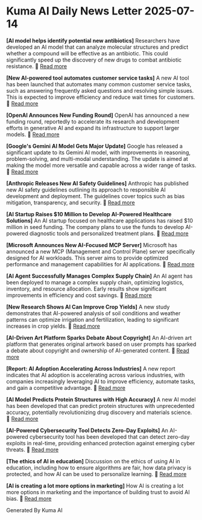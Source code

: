 # Kuma AI Daily News Letter 2025-07-14 

**[AI model helps identify potential new antibiotics]**
Researchers have developed an AI model that can analyze molecular structures and predict whether a compound will be effective as an antibiotic. This could significantly speed up the discovery of new drugs to combat antibiotic resistance.
🔗 [Read more](https://www.example.com/ai-antibiotics)

**[New AI-powered tool automates customer service tasks]**
A new AI tool has been launched that automates many common customer service tasks, such as answering frequently asked questions and resolving simple issues. This is expected to improve efficiency and reduce wait times for customers.
🔗 [Read more](https://www.example.com/ai-customer-service)

**[OpenAI Announces New Funding Round]**
OpenAI has announced a new funding round, reportedly to accelerate its research and development efforts in generative AI and expand its infrastructure to support larger models.
🔗 [Read more](https://www.example.com/openai-funding)

**[Google's Gemini AI Model Gets Major Update]**
Google has released a significant update to its Gemini AI model, with improvements in reasoning, problem-solving, and multi-modal understanding. The update is aimed at making the model more versatile and capable across a wider range of tasks.
🔗 [Read more](https://www.example.com/gemini-update)

**[Anthropic Releases New AI Safety Guidelines]**
Anthropic has published new AI safety guidelines outlining its approach to responsible AI development and deployment. The guidelines cover topics such as bias mitigation, transparency, and security.
🔗 [Read more](https://www.example.com/anthropic-safety)

**[AI Startup Raises $10 Million to Develop AI-Powered Healthcare Solutions]**
An AI startup focused on healthcare applications has raised $10 million in seed funding. The company plans to use the funds to develop AI-powered diagnostic tools and personalized treatment plans.
🔗 [Read more](https://www.example.com/ai-healthcare-startup)

**[Microsoft Announces New AI-Focused MCP Server]**
Microsoft has announced a new MCP (Management and Control Plane) server specifically designed for AI workloads. This server aims to provide optimized performance and management capabilities for AI applications.
🔗 [Read more](https://www.example.com/microsoft-mcp-ai)

**[AI Agent Successfully Manages Complex Supply Chain]**
An AI agent has been deployed to manage a complex supply chain, optimizing logistics, inventory, and resource allocation. Early results show significant improvements in efficiency and cost savings.
🔗 [Read more](https://www.example.com/ai-supply-chain)

**[New Research Shows AI Can Improve Crop Yields]**
A new study demonstrates that AI-powered analysis of soil conditions and weather patterns can optimize irrigation and fertilization, leading to significant increases in crop yields.
🔗 [Read more](https://www.example.com/ai-crop-yields)

**[AI-Driven Art Platform Sparks Debate About Copyright]**
An AI-driven art platform that generates original artwork based on user prompts has sparked a debate about copyright and ownership of AI-generated content.
🔗 [Read more](https://www.example.com/ai-art-copyright)

**[Report: AI Adoption Accelerating Across Industries]**
A new report indicates that AI adoption is accelerating across various industries, with companies increasingly leveraging AI to improve efficiency, automate tasks, and gain a competitive advantage.
🔗 [Read more](https://www.example.com/ai-adoption-report)

**[AI Model Predicts Protein Structures with High Accuracy]**
A new AI model has been developed that can predict protein structures with unprecedented accuracy, potentially revolutionizing drug discovery and materials science.
🔗 [Read more](https://www.example.com/ai-protein-structures)

**[AI-Powered Cybersecurity Tool Detects Zero-Day Exploits]**
An AI-powered cybersecurity tool has been developed that can detect zero-day exploits in real-time, providing enhanced protection against emerging cyber threats.
🔗 [Read more](https://www.example.com/ai-cybersecurity)

**[The ethics of AI in education]**
Discussion on the ethics of using AI in education, including how to ensure algorithms are fair, how data privacy is protected, and how AI can be used to personalize learning.
🔗 [Read more](https://www.example.com/ai-ethics-education)

**[AI is creating a lot more options in marketing]**
How AI is creating a lot more options in marketing and the importance of building trust to avoid AI bias.
🔗 [Read more](https://www.example.com/ai-marketing-options)

Generated By Kuma AI